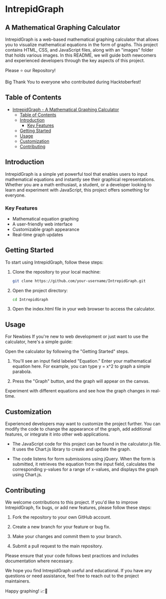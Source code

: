 # IntrepidGraph
## A Mathematical Graphing Calculator

IntrepidGraph is a web-based mathematical graphing calculator that allows you to visualize mathematical equations in the form of graphs. This project contains HTML, CSS, and JavaScript files, along with an "images" folder that holds various images. In this README, we will guide both newcomers and experienced developers through the key aspects of this project.

Please ⭐ our Repository!

Big Thank You to everyone who contributed during Hacktoberfest!

## Table of Contents
- [IntrepidGraph - A Mathematical Graphing Calculator](#intrepidgraph---a-mathematical-graphing-calculator)
  - [Table of Contents](#table-of-contents)
  - [Introduction](#introduction)
    - [Key Features](#key-features)
  - [Getting Started](#getting-started)
  - [Usage](#usage)
  - [Customization](#customization)
  - [Contributing](#contributing)

## Introduction

IntrepidGraph is a simple yet powerful tool that enables users to input mathematical equations and instantly see their graphical representations. Whether you are a math enthusiast, a student, or a developer looking to learn and experiment with JavaScript, this project offers something for everyone.

### Key Features

- Mathematical equation graphing
- A user-friendly web interface
- Customizable graph appearance
- Real-time graph updates

## Getting Started

To start using IntrepidGraph, follow these steps:

1. Clone the repository to your local machine:

   ```bash
   git clone https://github.com/your-username/IntrepidGraph.git

2. Open the project directory:

    ```bash
    cd IntrepidGraph

3. Open the index.html file in your web browser to access the calculator.

## Usage
For Newbies
If you're new to web development or just want to use the calculator, here's a simple guide:

Open the calculator by following the "Getting Started" steps.

1. You'll see an input field labeled "Equation." Enter your mathematical equation here. For example, you can type y = x^2 to graph a simple parabola.

2. Press the "Graph" button, and the graph will appear on the canvas.

Experiment with different equations and see how the graph changes in real-time.

## Customization
Experienced developers may want to customize the project further. You can modify the code to change the appearance of the graph, add additional features, or integrate it into other web applications.

- The JavaScript code for this project can be found in the calculator.js file. It uses the Chart.js library to create and update the graph.

- The code listens for form submissions using jQuery. When the form is submitted, it retrieves the equation from the input field, calculates the corresponding y-values for a range of x-values, and displays the graph using Chart.js.

## Contributing
We welcome contributions to this project. If you'd like to improve IntrepidGraph, fix bugs, or add new features, please follow these steps:

1. Fork the repository to your own GitHub account.

2. Create a new branch for your feature or bug fix.

3. Make your changes and commit them to your branch.

4. Submit a pull request to the main repository.

Please ensure that your code follows best practices and includes documentation where necessary.

We hope you find IntrepidGraph useful and educational. If you have any questions or need assistance, feel free to reach out to the project maintainers.

Happy graphing! 📈🧮
